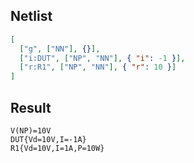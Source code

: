## Netlist

```json
[
  ["g", ["NN"], {}],
  ["i:DUT", ["NP", "NN"], { "i": -1 }],
  ["r:R1", ["NP", "NN"], { "r": 10 }]
]
```

## Result

```text
V(NP)=10V
DUT{Vd=10V,I=-1A}
R1{Vd=10V,I=1A,P=10W}
```
